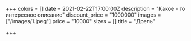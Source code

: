 +++
colors = []
date = 2021-02-22T17:00:00Z
description = "Какое - то интересное описание"
discount_price = "1000000"
images = ["/images/1.jpeg"]
price = "10000"
sizes = []
title = "Дрель"

+++
